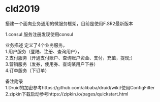 # cld2019
搭建一个面向业务通用的微服务框架，目前是使用F.SR2最新版本

1.consul
服务注册发现使用consul










业务描述
定义了4个业务服务，  
1.用户服务（登陆、注册、查询用户），  
2.支付服务（开通支付账户、查询账户资金、支付，充值，提现;）  
3.营销服务（发券，使用券、查询某用户下券）  
4.订单服务（下订单）  
  
备注附录  
1.Druid的加密参考https://github.com/alibaba/druid/wiki/使用ConfigFilter
2.zipkin下载启动参考https://zipkin.io/pages/quickstart.html